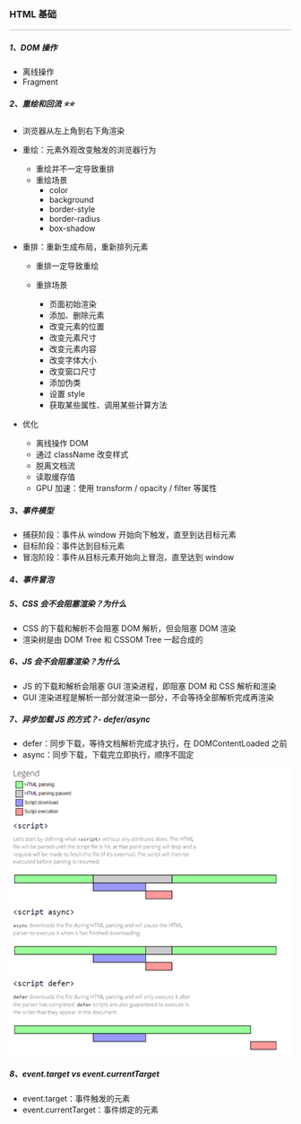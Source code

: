 ### HTML 基础

<hr style="height:0px;border:none;border-top:2px solid #d8d8d8;" />

##### 1、DOM 操作

- 离线操作
- Fragment

##### 2、重绘和回流 ⭐️⭐️

- 浏览器从左上角到右下角渲染
- 重绘：元素外观改变触发的浏览器行为

  - 重绘并不一定导致重排
  - 重绘场景
    - color
    - background
    - border-style
    - border-radius
    - box-shadow

- 重排：重新生成布局，重新排列元素

  - 重排一定导致重绘
  - 重排场景

    - 页面初始渲染
    - 添加、删除元素
    - 改变元素的位置
    - 改变元素尺寸
    - 改变元素内容
    - 改变字体大小
    - 改变窗口尺寸
    - 添加伪类
    - 设置 style
    - 获取某些属性、调用某些计算方法

- 优化

  - 离线操作 DOM
  - 通过 className 改变样式
  - 脱离文档流
  - 读取缓存值
  - GPU 加速：使用 transform / opacity / filter 等属性

##### 3、事件模型

- 捕获阶段：事件从 window 开始向下触发，直至到达目标元素
- 目标阶段：事件达到目标元素
- 冒泡阶段：事件从目标元素开始向上冒泡，直至达到 window

##### 4、事件冒泡

##### 5、CSS 会不会阻塞渲染？为什么

- CSS 的下载和解析不会阻塞 DOM 解析，但会阻塞 DOM 渲染
- 渲染树是由 DOM Tree 和 CSSOM Tree 一起合成的

##### 6、JS 会不会阻塞渲染？为什么

- JS 的下载和解析会阻塞 GUI 渲染进程，即阻塞 DOM 和 CSS 解析和渲染
- GUI 渲染进程是解析一部分就渲染一部分，不会等待全部解析完成再渲染

##### 7、异步加载 JS 的方式？- defer/async

- defer：同步下载，等待文档解析完成才执行，在 DOMContentLoaded 之前
- async：同步下载，下载完立即执行，顺序不固定

![Alt text](../%E9%9D%A2%E8%AF%95%E8%BE%85%E5%8A%A9%E5%8C%85/JavaScript/async-defer.png)

##### 8、event.target vs event.currentTarget

- event.target：事件触发的元素
- event.currentTarget：事件绑定的元素
